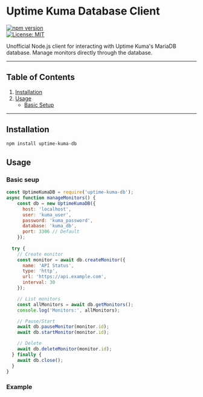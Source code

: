 # Uptime Kuma Database Client

[![npm version](https://img.shields.io/npm/v/uptime-kuma-db.svg)](https://www.npmjs.com/package/uptime-kuma-db)  
[![License: MIT](https://img.shields.io/badge/License-MIT-yellow.svg)](https://opensource.org/licenses/MIT)  

Unofficial Node.js client for interacting with Uptime Kuma's MariaDB database. Manage monitors directly through the database.

---

## Table of Contents

1. [Installation](#installation)
2. [Usage](#usage)
   - [Basic Setup](#basic-setup)


---

## Installation

```bash
npm install uptime-kuma-db
```

## Usage

### Basic seup

```js
const UptimeKumaDB = require('uptime-kuma-db');
async function manageMonitors() {
    const db = new UptimeKumaDB({
      host: 'localhost',
      user: 'kuma_user',
      password: 'kuma_password',
      database: 'kuma_db',
      port: 3306 // Default
    });
  
  try {
    // Create monitor
    const monitor = await db.createMonitor({
      name: 'API Status',
      type: 'http',
      url: 'https://api.example.com',
      interval: 30
    });

    // List monitors
    const allMonitors = await db.getMonitors();
    console.log('Monitors:', allMonitors);

    // Pause/Start
    await db.pauseMonitor(monitor.id);
    await db.startMonitor(monitor.id);

    // Delete
    await db.deleteMonitor(monitor.id);
  } finally {
    await db.close();
  }
}
```



### Example
